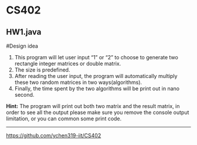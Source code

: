 # CS402
## HW1.java

#Design idea

1. This program will let user input “1” or “2” to choose to generate two rectangle integer matrices or double matrix. 
2. The size is predefined.  
3. After reading the user input, the program will automatically multiply these two random matrices in two ways(algorithms). 
4. Finally, the time spent by the two algorithms will be print out in nano second.

**Hint:** The program will print out both two matrix and the result matrix, in order to see all the output please make sure you remove the console output limitation, or you can common some print code.



---

https://github.com/ychen319-iit/CS402
